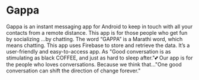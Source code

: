 # Gappa
Gappa is an instant messaging app for Android to keep in touch with all your contacts from a remote distance.
This app is for those people who get fun by socializing ...by chatting.
The word “GAPPA” is a Marathi word, which means chatting. This app uses Firebase to store and retrieve the data.
It’s a user-friendly and easy-to-access app.
As
"Good conversation 
is as stimulating as black COFFEE,
and just as hard to sleep after."💕
Our app is for the people who loves conversations.
Because we think that..."One good conversation can shift the direction of change forever."



